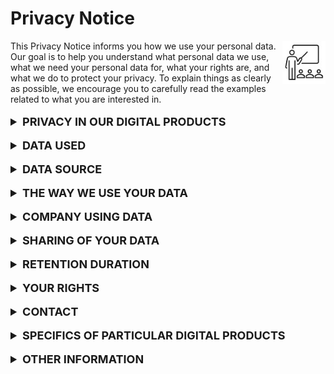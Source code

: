 # Privacy Notice 
	
<div><img src="https://github.com/jxofix/SA_temp/blob/main/privacy_notice_main.jpg?raw=true" style="width: calc(40px + 3vw); float: right" />This Privacy Notice informs you how we use your personal data. Our goal is to help you understand what personal data we use, what we need your personal data for, what your rights are, and what we do to protect your privacy. To explain things as clearly as possible, we encourage you to carefully read the examples related to what you are interested in.</div>
<br>

<details><summary style="font-size: 18px; font-weight: bold">PRIVACY IN OUR DIGITAL PRODUCTS</summary>
<p style="margin-left: 3vw"> We provide you with products and services in the digital environment. To make this Privacy Notice easier to understand, we will use the term “digital products” in this text for our following digital products and services: 
<ul style="margin-left: 5vw"> 
   <li>your digital ŠKODA ID account,   <a href="#skoda_id"><img src="https://github.com/jxofix/SA_temp/blob/main/question-mark.png?raw=true" style="width:1em" /></a> </li>
   <li>ŠKODA Digital Connectivity Services,</li>
   <li>car configurator on ŠKODA AUTO website.</li>
</ul>
</p>
<details> <summary style="margin-left:3vw; font-weight:bold" id="skoda_id"><img src="https://github.com/jxofix/SA_temp/blob/main/question-mark.png?raw=true" style="width:1.2em" /> What is ŠKODA ID?</summary>
<p style="margin-left:6vw">ŠKODA ID is your account profile which you set up to use our digital products. We store your personal data in ŠKODA ID and our digital products access them whenever they are necessary to ensure full functionality of the digital products.</p>
</details>
</details>
<br>
<details><summary style="font-size: 18px; font-weight: bold">DATA USED</summary>
<img src="https://github.com/jxofix/SA_temp/blob/main/data_used_what.jpg?raw=true" style="width: calc(40px + 3vw); float: right" />
<p style="margin-left: 3vw; font-style:italic">What data do we use?</p> 
<p style="margin-left: 3vw">We use your personal data, so that you can enjoy full functionality of our digital products. We only use personal data which are necessary to do so. For all our digital products we need these personal data:</p>
<ul style="margin-left: 5vw">
   <li>Identification data (first name, surname, country, login name, language, addressing)</li>
   <li>Contact information (e-mail address, phone number)</li>
   <li>Preferred contact channel</li>
   <li>Identification of your preferred dealer</li>
   <li>Technical information on the product (VIN number of your car and registration plate number).</li>
</ul>
<p style="margin-left: 3vw"> If you want to use a specific digital product, we may require additional personal data from you so that you could use that digital product to its full extent. If you want to know more about how we use your personal data in a specific digital product, you can learn more below in the section <a href="#tp_specific">SPECIFICS OF PARTICULAR DIGITAL PRODUCTS</a>.</p>

<p style="margin-left: 3vw">As we care about your privacy, in some cases we may specifically ask for your permission to access some of your data if you want to use a particular functionality of a digital product.</p>

<p style="margin-left: 3vw">Also please stay assured that you can control what personal data we use by deciding which digital product you want to use. We always inform you what personal data we need when you use a digital product for the first time.</p>
</details>
<br>
<details><summary style="font-size: 18px; font-weight: bold">DATA SOURCE</summary>
<img src="https://github.com/jxofix/SA_temp/blob/main/data_source_where_from.jpg?raw=true" style="width: calc(40px + 3vw); float: right" />
<p style="margin-left: 3vw; font-style:italic">Where do we get your data from?</p> 
<p style="margin-left: 3vw">We get your personal data directly from you. Primarily, we get your personal data from the following sources: </p>
 
<p style="margin-left: 3vw; font-weight: bold">Data provided when registering in ŠKODA ID account </p>
 
<p style="margin-left: 3vw">When you want to use any of our digital product, it is necessary to create your ŠKODA ID account. As a part of your registration, you fill in basic personal data in ŠKODA ID to provide you with single sign-on solution to our digital products. </p>
 
<p style="margin-left: 3vw; font-weight: bold">Data collected from website browsing and use of applications </p>
 
<p style="margin-left: 3vw">If you use some of the digital products, we may use cookie or similar technology to collect data about you via the browser. For more information about our cookie policy, you can visit <a href="https://www.skoda-auto.cz/sluzby/cookie-settings-en">Cookie Settings</a>.  <a href="#cookies"><img src="https://github.com/jxofix/SA_temp/blob/main/question-mark.png?raw=true" style="width:1em" /></a></p>

<p style="margin-left: 3vw">Similarly, if you use any digital products in form of a mobile app, we may need to use data which originated during your usage of the app, such as location or technical data.</p>

<p style="margin-left: 3vw">If you want to know, what digital products use cookies, locations, please visit <a href="#tp_specific">SPECIFICS OF PARTICULAR DIGITAL PRODUCTS</a> .</p>

<p style="margin-left: 3vw; font-weight: bold">Data inserted into applications </p>
 
<p style="margin-left: 3vw">In order to provide all functionalities of our digital products, we may also use data which you inserted into our applications, such as your favourite vehicle dealer. </p>
 
<p style="margin-left: 3vw; font-weight: bold">Data collected from our mutual communication </p>
 
<p style="margin-left: 3vw">When we communicate with you either directly or via a dealer, we may use your data which we obtained during our communication and interaction with you to assist you with provision of our digital products.</p>
 
<p style="margin-left: 3vw; font-weight: bold">Data collected from your vehicle</p>

<p style="margin-left: 3vw">Personal data also originate when you drive your vehicle. For example, a functionality that creates a logbook of your travels may generate such data which originate when you drive ŠKODA car. We may also use such data which originated when you were driving your vehicle to provide you with such a digital product.</p>
<details> <summary style="margin-left:3vw; font-weight: bold" id="cookies"><img src="https://github.com/jxofix/SA_temp/blob/main/question-mark.png?raw=true" style="width:1.2em" />What are cookies?  <img src="https://github.com/jxofix/SA_temp/blob/main/cookies.jpg?raw=true" style="width:1em" /></summary>
<p style="margin-left: 6vw">Cookies are small blocks of data created by a web server (while you are browsing a website) and placed on your device, used to access a website (such as computer or smartphone). If you use any of the digital products by using a web browser, we may also use the data about you collected via the browser (cookies). The cookie technology helps us, in particular, to enable some functionalities of the website, better understand your behaviour, analyse the effectiveness of advertisements, combat fraud, or fulfil other important roles. For example, we may use cookies to make the content and ads you see more relevant to you. However, we will only use cookies if you give us the consent to use your cookies via the cookie consent tool on our websites. For more information about our cookie policy, you can visit <a href="https://www.skoda-auto.cz/sluzby/cookie-settings-en">Cookie Settings</a>.</p>
</details>
</details>
<br>
<details><summary style="font-size: 18px; font-weight: bold">THE WAY WE USE YOUR DATA</summary>
<img src="https://github.com/jxofix/SA_temp/blob/main/data_purposes_what_for.jpg?raw=true" style="width: calc(40px + 3vw); float: right" />
<p style="margin-left: 3vw; font-style:italic">What do we need your data for?</p>
<p style="margin-left: 3vw">We use your data, but only to the necessary extent for the following reasons:</p>
<p style="margin-left: 3vw; font-weight: bold">Provision of our digital products</p>
<p style="margin-left: 3vw"><img src="https://github.com/jxofix/SA_temp/blob/main/provision_of_products.jpg?raw=true" style="width: calc(35px + 1.5vw); float: left" />Our use of your data is necessary for provision of our performance and keeping our promise when you agree to terms and conditions of use of digital products. If you want to use our digital products, we need to collect and use your data. Without using your personal data, we cannot ensure full functionality of our digital products. Our use of your personal data is a contractual requirement, and therefore, if you do not give us your personal data, in many cases we might not be able to deliver our digital services or respond to your requests. Please be also aware that specific digital products may require specific personal data in order to be used.</p>
<p style="margin-left: 3vw; font-weight: bold">Maintenance and support</p>
<p style="margin-left: 3vw"><img src="https://github.com/jxofix/SA_temp/blob/main/maintanance_support.jpg?raw=true" style="width: calc(35px + 1.5vw); float: left" />It is also necessary for performance of said contract to use your data in order to maintain our digital products and provide you with our support. We use your data to ensure our digital products work as intended, to collect feedback and complaints and to bring you better versions of our current digital products. This includes primarily updating, troubleshooting, securing, and providing support to you. This ensures better user experience and full functionality of our digital products.</p>
<p style="margin-left: 3vw; font-weight: bold">Improvement and enhancement of our digital products</p>
<p style="margin-left: 3vw"><img src="https://github.com/jxofix/SA_temp/blob/main/improvements.jpg?raw=true" style="width: calc(35px + 1.5vw); float: left" />We strive to continuously improve and enhance our digital products as well as to develop new ones. We are keen on bringing you the best digital experience. Therefore, our legitimate interest is to monitor and evaluate your use of our digital products so we could tailor our digital products for the utmost benefit of our customers. In order to enable growth of our distribution network and to bring you digital products of the highest quality, we may share your data with our distribution network of local car importers, your dealers and service partners. For example, we may share the identification of your preferred service partner with our local car importers in your country. Members of our distribution network will inform you and ask for your consent, if necessary, when they use your data for other purposes.</p>
</details>
<br>
<details><summary style="font-size: 18px; font-weight: bold">COMPANY USING DATA</summary>
<img src="https://github.com/jxofix/SA_temp/blob/main/controller_who.jpg?raw=true" style="width: calc(40px + 3vw); float: right" />
<p style="margin-left: 3vw; font-style:italic">Who does control how your data is used?</p>
<p style="margin-left: 3vw">We control how your data is used. We are the company ŠKODA AUTO a.s., with its registered seat at tř. Václava Klementa 869, Mladá Boleslav II, 293 01 Mladá Boleslav, Identification No.: 00177041, registered in the Commercial Register kept by the Municipal Court in Prague under Section B, File No. 332.</p>
<p style="margin-left: 3vw">We are part of the Volkswagen Group.</p>
</details>
<br>
<details><summary style="font-size: 18px; font-weight: bold">SHARING OF YOUR DATA</summary>
<img src="https://github.com/jxofix/SA_temp/blob/main/sharing_with_whom.jpg?raw=true" style="width: calc(40px + 3vw); float: right" />
<p style="margin-left: 3vw; font-style:italic">Who do we share your data with?</p>
<p style="margin-left: 3vw; font-weight: bold">With your consent</p>
<div style="margin-left: 3vw"><img src="https://github.com/jxofix/SA_temp/blob/main/consent.jpg?raw=true" style="width: calc(35px + 1.5vw); float: left" />
<p style="margin-left: 3vw">We highly respect your personal data. Generally, we disclose your data when we have your consent.</p>
</div>
<p style="margin-left: 3vw">Without your consent, we disclose your data to third parties only if it is necessary for the following reasons:</p>
<p style="margin-left: 3vw; font-weight: bold">Your use of a third-party service</p>
<div style="margin-left: 3vw"><img src="https://github.com/jxofix/SA_temp/blob/main/third_party.jpg?raw=true" style="width: calc(35px + 1.5vw); float: left" />
<div>If you use our digital products in connection with a third party's service (for example, log-in via Facebook, financial services, or electric chargers), we will disclose your data only if this is necessary for the use of the third party's service and the use of your data is therefore necessary to enable functionality of the digital products. Do you want to know more? <a href="#tp_know_more"><img src="https://github.com/jxofix/SA_temp/blob/main/question-mark.png?raw=true" style="width:1em" /></a></div>
</div>
<br>
<details> <summary style="margin-left:3vw; font-weight: bold" id="tp_know_more"><img src="https://github.com/jxofix/SA_temp/blob/main/question-mark.png?raw=true" style="width:1.2em" /> Know more:</summary>
<p style="margin-left: 6vw">We may disclose your data to the relevant companies of the <span style="font-weight: bold">Volkswagen Group</span> which host some of the digital products. Furthermore, we may disclose your data to selected members of our <span style="font-weight: bold">distribution network</span> which is essential to enjoy full possibilities of our digital products, for example when you share with us who your preferred dealer is, or when it represents our legitimate interest. In addition, some of our digital products (or some of their functionalities) are provided to us by third parties, who we need to share the necessary set of personal data with. Otherwise, you would not be able to use such functionalities.</p>
</details>
<p style="margin-left: 3vw; font-weight: bold">To comply with legal requirements</p>
<div style="margin-left: 3vw"><img src="https://github.com/jxofix/SA_temp/blob/main/legal_requirements.jpg?raw=true" style="width: calc(35px + 1.5vw); float: left" />
<div>Upon the request, we may disclose your data to public authorities (courts, the Police of the Czech Republic and other law enforcement agencies). We disclose your data only to the necessary extent and within the boundaries of law.</div>
</div>
<br>
<p style="margin-left: 3vw; font-weight: bold">Transfer to third countries</p>
<p style="margin-left: 3vw">Currently, we do not share your personal data with any recipients in countries outside the European Union and the European Economic Area.</p>
</details>
<br>
<details><summary style="font-size: 18px; font-weight: bold">RETENTION DURATION</summary>
<img src="https://github.com/jxofix/SA_temp/blob/main/retention_how_long.jpg?raw=true" style="width: calc(40px + 3vw); float: right" />
<div style="margin-left: 3vw"><img src="https://github.com/jxofix/SA_temp/blob/main/retention_exclamation.jpg?raw=true" style="width: calc(35px + 1.5vw); float: left" /><div style="font-style:italic">How long do we retain your data?</div>
<div>Generally, we will retain your data until the agreement on provision of digital products between us is terminated and for the subsequent necessary archiving period. In case of the improvement and enhancement of our digital products, we do not use your data for more than one month.</div>
</div>
<br>
<p style="margin-left: 3vw; font-weight: bold">Automatic deletion after long-term inactivity</p>
<div style="margin-left: 3vw"><img src="https://github.com/jxofix/SA_temp/blob/main/automatic_deletion.jpg?raw=true" style="width: calc(35px + 1.5vw); float: left" />
<div>In case of your inactivity, we will notify you no later than 4 years and 6 months after we became aware of your last activity. Then we may set your account as deactivated and archived. Unless you actively react to the notification, we will deactivate your account and archive it for the period of 11 years, after which we will delete all your personal data.</div>
</div>
<br>
<p style="margin-left: 3vw; font-weight: bold">Your choice of deletion</p>
<div style="margin-left: 3vw"><img src="https://github.com/jxofix/SA_temp/blob/main/deletion.jpg?raw=true" style="width: calc(35px + 1.5vw); float: left" />
<div>We will also delete your personal data gathered and used by your ŠKODA ID upon your request, i.e., if you delete your ŠKODA ID through the ŠKODA ID profile portal. </div>
<div>However, we will retain some data for longer period of time if it is necessary for our other legitimate legal or business purposes (such as for financial record-keeping or to finish open business transactions), until the relevant purpose will have been accomplished.</div>
</div>
</details>
<br>
<details><summary style="font-size: 18px; font-weight: bold">YOUR RIGHTS</summary>
<img src="https://github.com/jxofix/SA_temp/blob/main/your_rights_main.jpg?raw=true" style="width: calc(40px + 3vw); float: right" />
<p style="margin-left: 3vw; font-style:italic">What are your rights?</p>
<p style="margin-left: 3vw">In connection with your personal data, you have the following rights:</p>
<div style="margin-left: 3vw"><a href="#access"><img src="https://github.com/jxofix/SA_temp/blob/main/your_rights_access.jpg?raw=true" style="width: calc(35px + 1.5vw);" /></a><a href="#withdraw"><img src="https://github.com/jxofix/SA_temp/blob/main/your_rights_withdraw.jpg?raw=true" style="width: calc(35px + 1.5vw);" /></a><a href="#verify"><img src="https://github.com/jxofix/SA_temp/blob/main/your_rights_verify.png?raw=true" style="width: calc(35px + 1.5vw);" /></a><a href="#deleted"><img src="https://github.com/jxofix/SA_temp/blob/main/your_rights_deleted.jpg?raw=true" style="width: calc(35px + 1.5vw);" /></a><a href="#restrict"><img src="https://github.com/jxofix/SA_temp/blob/main/your_rights_restrict.jpg?raw=true" style="width: calc(35px + 1.5vw);" /></a><a href="#transfer"><img src="https://github.com/jxofix/SA_temp/blob/main/your_rights_transfer.jpg?raw=true" style="width: calc(35px + 1.5vw);" /></a><a href="#objection"><img src="https://github.com/jxofix/SA_temp/blob/main/your_rights_objection.jpg?raw=true" style="width: calc(35px + 1.5vw);" /></a>
</div>
<p style="margin-left: 3vw">Upon your request, we will provide you with response within 30 days. In case of more demanding request, we are allowed to extend the period, but in any case, we will let you know.</p>
<details> <summary style="margin-left:3vw; font-weight: bold" id="access">Access to your personal data</summary>
<div style="margin-left: 4.5vw"><img src="https://github.com/jxofix/SA_temp/blob/main/your_rights_access.jpg?raw=true" style="width: calc(35px + 1.5vw); float: left" />
<div>You have the right to know if we use your data. If you ask us, we will tell you if we use your data or not. If yes, you can also ask us to obtain information about our use of your data and obtain a copy of data we use. You may also access such information via your ŠKODA ID account.</div><br>
</div>
</details>
<br>
<details> <summary style="margin-left:3vw; font-weight: bold" id="withdraw">Withdraw your consent at any time</summary>
<div style="margin-left: 4.5vw"><img src="https://github.com/jxofix/SA_temp/blob/main/your_rights_withdraw.jpg?raw=true" style="width: calc(35px + 1.5vw); float: left" />
<div>You have the right to withdraw consent where you have previously given your consent to the use of your data. The withdrawal of consent does not mean that the prior use of your data before the withdrawal is unlawful, but we will not use your data for the reasons for which you withdrew the consent anymore.
</div><br>
</div>
</details>
<br>
<details> <summary style="margin-left:3vw; font-weight: bold" id="verify">Verify and seek rectification</summary>
<div style="margin-left: 4.5vw"><img src="https://github.com/jxofix/SA_temp/blob/main/your_rights_verify.png?raw=true" style="width: calc(35px + 1.5vw); float: left" />
<div>You have the right to verify the accuracy of your data and ask us to update or correct the data we currently use.
</div><br>
</div>
</details>
<br>
<details> <summary style="margin-left:3vw; font-weight: bold" id="deleted">Have your personal data deleted</summary>
<div style="margin-left: 4.5vw"><img src="https://github.com/jxofix/SA_temp/blob/main/your_rights_deleted.jpg?raw=true" style="width: calc(35px + 1.5vw); float: left" />
<div>You have the right, in certain situations, to ask for the erasure of your data which we retain. This right applies for example, when you withdraw your consent or when the data is no longer necessary for the reason, for which we collected or used them. We strive to erase your data always when they are no longer needed. However, please bear in mind that there are situations, in which we are not able or allowed to delete your personal data.
</div><br>
</div>
</details>
<br>
<details> <summary style="margin-left:3vw; font-weight: bold" id="restrict">Restrict our use of your personal data</summary>
<div style="margin-left: 4.5vw"><img src="https://github.com/jxofix/SA_temp/blob/main/your_rights_restrict.jpg?raw=true" style="width: calc(35px + 1.5vw); float: left" />
<div>You have the right, in certain situations, to restrict our use of your data. This right applies for example, when you contest the accuracy of the data or when our use of your data is unlawful.
</div><br>
</div>
</details>
<br>
<details> <summary style="margin-left:3vw; font-weight: bold" id="transfer">Receive your personal data and have it transferred to another controller</summary>
<div style="margin-left: 4.5vw"><img src="https://github.com/jxofix/SA_temp/blob/main/your_rights_transfer.jpg?raw=true" style="width: calc(35px + 1.5vw); float: left" />
<div>You have the right to receive your data in a structured, commonly used, and machine-readable format and, if technically feasible, to have it transmitted to another controller without any hindrance.
</div><br>
</div>
</details>
<br>
<details> <summary style="margin-left:3vw; font-weight: bold" id="objection">Object to our use of your personal data</summary>
<div style="margin-left: 4.5vw"><img src="https://github.com/jxofix/SA_temp/blob/main/your_rights_objection.jpg?raw=true" style="width: calc(35px + 1.5vw); float: left" />
<div>You have the right to object, for reasons relating to your particular situation, to our use of your data which is based on our legitimate interests. If you object to our use of your data, we will not use your data until we decide on the rightfulness of your objection.
</div><br>
</div>
</details>
</details>
<br>
<details><summary style="font-size: 18px; font-weight: bold">CONTACT</summary>
<img src="https://github.com/jxofix/SA_temp/blob/main/contact_main.jpg?raw=true" style="width: calc(40px + 3vw); float: right" />
<p style="margin-left: 3vw; font-style:italic">How can you exercise your rights?</p>
<p style="margin-left: 3vw">If you have any questions about our use or protection of your data or if you want to exercise any of your rights, you can contact us:</p>
<div style="margin-left: 3vw"><img src="https://github.com/jxofix/SA_temp/blob/main/contact_electronically.jpg?raw=true" style="width: calc(25px + 1vw); float: left" /><div> <span style="font-weight: bold">Electronically: </span> at <a href="http://www.ŠKODA-auto.com/data-privacy">http://www.ŠKODA-auto.com/data-privacy</a> or via ŠKODA ID Portal at <a href="https://ŠKODAid.vwgroup.io">https://ŠKODAid.vwgroup.io</a></div>
</div>
<br>
<div style="margin-left: 3vw"><img src="https://github.com/jxofix/SA_temp/blob/main/contact_phone.jpg?raw=true" style="width: calc(25px + 1vw); float: left" /><div> <span style="font-weight: bold">By phone: </span> 800 600 000</div>
</div>
<br>
<div style="margin-left: 3vw"><img src="https://github.com/jxofix/SA_temp/blob/main/contact_mail.jpg?raw=true" style="width: calc(25px + 1vw); float: left" /><div><span style="font-weight: bold">By mail:</span> ŠKODA AUTO a.s., tř. Václava Klementa 869, Mladá Boleslav II, 293 01 Mladá Boleslav, Czech Republic</div>
</div>
<br>
<p style="margin-left: 3vw">We may charge a reasonable fee when your requests are apparently unfounded or excessive considering connected administrative costs.</p>
<p style="margin-left: 3vw; font-weight: bold">Data Protection Officer</p>
<p style="margin-left: 3vw">If you have a question about protection of your data, you can also directly contact our Data Protection Officer:
</p>
<div style="margin-left: 3vw"><img src="https://github.com/jxofix/SA_temp/blob/main/contact_electronically.jpg?raw=true" style="width: calc(25px + 1vw); float: left" /><div><span style="font-weight: bold">Online:</span> <a href="http://www.ŠKODA-auto.com/data-privacy">http://www.ŠKODA-auto.com/data-privacy</a></div>
</div>
<br>
<div style="margin-left: 3vw"><img src="https://github.com/jxofix/SA_temp/blob/main/dpo_email.jpg?raw=true" style="width: calc(25px + 1vw); float: left" /><div><span style="font-weight: bold">By e-mail:</span> <a href="mailto:dpo@ŠKODA-auto.cz">dpo@ŠKODA-auto.cz</a></div>
</div>
<br>
<p style="margin-left: 3vw; font-weight: bold">Lodging a complaint</p>
<p style="margin-left: 3vw">In case you disagree with our usage or protection of your data, you can lodge a complaint with the Data Protection Officer (DPO) of ŠKODA AUTO or a supervisory authority:</p>
<div style="margin-left: 3vw"><img src="https://github.com/jxofix/SA_temp/blob/main/contact_mail.jpg?raw=true" style="width: calc(25px + 1vw); float: left" /><div><span style="font-weight: bold">By mail:</span> Office for Personal Data Protection, Pplk. Sochora 27, 170 00 Prague 7, The Czech Republic</div>
</div>
<br>
<div style="margin-left: 3vw"><img src="https://github.com/jxofix/SA_temp/blob/main/contact_phone.jpg?raw=true" style="width: calc(25px + 1vw); float: left" /><div><span style="font-weight: bold">By phone:</span> +420 234 665 111</div>
</div><br>
<div style="margin-left: 3vw"><img src="https://github.com/jxofix/SA_temp/blob/main/contact_electronically.jpg?raw=true" style="width: calc(25px + 1vw); float: left" /><div><span style="font-weight: bold">Online:</span> <a href="http://www.uoou.cz/en">http://www.uoou.cz/en</a></div>
</div>
</details>
<br>
<details><summary style="font-size: 18px; font-weight: bold" id="tp_specific">SPECIFICS OF PARTICULAR DIGITAL PRODUCTS</summary>
<p style="margin-left: 3vw">Each of our digital products may need an additional set of your personal data to provide a full and quality experience. Also, some of our digital products may require sharing your data with a particular third-party provider of services. You can see all such differences below.</p>
<p style="margin-left: 3vw">Our digital products include in particular:</p>
<p style="margin-left: 3vw; font-weight: bold">ŠKODA Digital Connectivity Services</p>
<p style="margin-left: 3vw">ŠKODA Digital Connectivity Services enable you to access a wide range of services or features, such as verification of the vehicle status, getting up-to-date information including current driving data, inclusive statistics (both in retrospect and in real time), journey logging, trip planning or assistance services.  <a href="#dcs"><img src="https://github.com/jxofix/SA_temp/blob/main/question-mark.png?raw=true" style="width:1em" /></a></p>
<details> <summary style="margin-left:3vw; font-weight:bold" id="dcs"><img src="https://github.com/jxofix/SA_temp/blob/main/question-mark.png?raw=true" style="width:1.2em" /> Know more:</summary>
<p style="margin-left: 6vw; font-weight: bold">This digital product enables you to use the following functionalities:</p>
<ul style="margin-left: 8vw">
   <li>to check the condition of your vehicle concerning mileage, fuel range and maintenance interval;</li>
   <li>to visualise current vehicle alerts and/or any service needs and administer them;</li>
   <li>to track all your trips, with simple switching between business and private travel inclusive all available details and route information;</li>
   <li>to make your trip planning via Mobile Application easier when it allows you to search and display nearby points of interest;</li>
   <li>submit your feedback (positive, neutral or negative) regarding your car directly to ŠKODA AUTO</li>
</ul>
<p style="margin-left: 6vw; font-weight: bold">Data used</p>
<p style="margin-left: 6vw">In order to provide you with our ŠKODA Digital Connectivity Services, we may need to use also the following personal data:</p>
<ul style="margin-left: 8vw">
   <li>Identification data: country, person identifier (assigned by us)</li>
   <li>Descriptive data: logbook of your travels</li>
   <li>Communication and interaction data: photos, videos</li>
   <li>Technical information on the product: Information on how the item is used (e.g. vehicles), technical description of the item (e.g. vehicle model and colour)</li>
   <li>Localisation data: based on GPS or beacon technology  <a href="#gps"><img src="https://github.com/jxofix/SA_temp/blob/main/question-mark.png?raw=true" style="width:1em" /></a></li>
</ul>
<p style="margin-left: 6vw; font-weight: bold">Sharing of your data</p>
<p style="margin-left: 6vw">In order to provide you with digital product ŠKODA Digital Connectivity Services, we may disclose your data also to providers of ŠKODA Digital Connectivity Services (such as IT or delivery services providers).</p>
<details> <summary style="margin-left:6vw; font-weight:bold" id="gps"><img src="https://github.com/jxofix/SA_temp/blob/main/question-mark.png?raw=true" style="width:1.2em" /> Know more:</summary>
<p style="margin-left: 9vw; font-weight: bold">Why do we need these data?</p>
<p style="margin-left: 9vw">We need your <span style="font-weight: bold">location data</span> to ensure full functionality of the following ŠKODA Connectivity Services functionalities:</p>
<ul style="margin-left: 11vw">
   <li>to track all your trips, with simple switching between business and private travel inclusive all available details and route information;</li>
   <li>to make your trip planning via Mobile Application easier as it allows you to search and display nearby points of interest</li>
</ul>
</details>
</details>
<p style="margin-left: 3vw; font-weight: bold">Car configurator on ŠKODA AUTO website</p>
<p style="margin-left: 3vw">Car configurator is a web-based platform for configuration of vehicles which enables you to build your own car in a few simple steps by selecting features of your perfect car.  <a href="#cc"><img src="https://github.com/jxofix/SA_temp/blob/main/question-mark.png?raw=true" style="width:1em" /></a></p>
<details> <summary style="margin-left:3vw; font-weight:bold" id="cc"><img src="https://github.com/jxofix/SA_temp/blob/main/question-mark.png?raw=true" style="width:1.2em" /> Know more:</summary>
<p style="margin-left: 6vw; font-weight: bold">Saving of your car configuration</p>
<p style="margin-left: 6vw;">If you log in to your account, we will save your car configuration and send it to you via e-mail.</p>
<p style="margin-left: 6vw; font-weight: bold">Sharing of your data</p>
<p style="margin-left: 6vw;">In order to provide you with Car Configurator product, we may disclose your data also to a provider of financial services.</p>
</details>
<p style="margin-left: 3vw; font-weight: bold">ŠKODA ID Account</p>
<p style="margin-left: 3vw">ŠKODA ID is your personal account in the digital world of ŠKODA AUTO which gives you a unified means to sign up to our digital products.  <a href="#skoda_id_account"><img src="https://github.com/jxofix/SA_temp/blob/main/question-mark.png?raw=true" style="width:1em" /></a></p>
<details> <summary style="margin-left:3vw; font-weight:bold" id="skoda_id_account"><img src="https://github.com/jxofix/SA_temp/blob/main/question-mark.png?raw=true" style="width:1.2em" /> Know more:</summary>
<p style="margin-left: 6vw; font-weight: bold">Data used</p>
<p style="margin-left: 6vw;">In order to provide you with full experience of your ŠKODA ID account which could give you an unified identity within the ŠKODA AUTO environment and ease your use of variety of our digital products, we may need to use also the following personal data:</p>
<ul style="margin-left:8vw">
   <li>Identification data: birth name, date and place of birth, country, person identifier (assigned by us). </li>
</ul>
<p style="margin-left: 6vw; font-weight: bold">Sharing of your data</p>
<p style="margin-left: 6vw;">In order to provide you with digital product ŠKODA ID account, we may disclose your data also the company hosting the digital product: Amazon Web Services EMEA SARL, Business ID: 352 2789 0057, 38 Avenue John F. Kennedy, L-1855, Luxembourg and occasionally with companies helping us with IT processes.</p>
</details>
</details>
<br>
<details><summary style="font-size: 18px; font-weight: bold">OTHER INFORMATION</summary>
<p style="margin-left: 3vw; font-weight: bold">Archiving in the public interest</p>
<div style="margin-left: 3vw"><img src="https://github.com/jxofix/SA_temp/blob/main/other_archiving.jpg?raw=true" style="width: calc(30px + 1vw); float: left" /><div>We may archive your data in the public interest and use them for scientific, historical, or statistical research purposes. In well-founded cases, your data can also be used for the reason of legal matters resolution, including the performance of our obligations towards public administration bodies, and monitoring and ongoing evaluation of legal risks.</div>
</div>
<p style="margin-left: 3vw; font-weight: bold">Age limit</p>
<div style="margin-left: 3vw"><img src="https://github.com/jxofix/SA_temp/blob/main/other_age.jpg?raw=true" style="width: calc(30px + 1vw); float: left" /><div>You must be at least 16 old to be able to use our digital products. Only by determining the minimum age we may become assured that our digital products are only used by persons for whom they are intended. We also provide special protection of individuals under 16 by prohibiting general access to all connected services.</div>
</div>
<p style="margin-left: 3vw; font-weight: bold">No fully automated decision-making</p>
<div style="margin-left: 3vw"><img src="https://github.com/jxofix/SA_temp/blob/main/other_automated.jpg?raw=true" style="width: calc(30px + 1vw); float: left" /><div>We do not make any decisions based solely on automated processing <a href="#processing"><img src="https://github.com/jxofix/SA_temp/blob/main/question-mark.png?raw=true" style="width:1em" /></a>, including profiling <a href="#profiling"><img src="https://github.com/jxofix/SA_temp/blob/main/question-mark.png?raw=true" style="width:1em" /></a>. On the contrary, we always involve human review when we make our decisions.
</div>
</div>
<br><br>
<details> <summary style="margin-left:3vw; font-weight:bold" id="processing"><img src="https://github.com/jxofix/SA_temp/blob/main/question-mark.png?raw=true" style="width:1.2em" /> Know more:</summary>
<p style="margin-left: 6vw">Decision-making based solely on automated processing happens when significant decisions about you are taken by technological means and without any human involvement. They can be taken even without profiling.</p>
</details>
<details> <summary style="margin-left:3vw; font-weight:bold" id="profiling"><img src="https://github.com/jxofix/SA_temp/blob/main/question-mark.png?raw=true" style="width:1.2em" /> Know more:</summary>
<p style="margin-left: 6vw">Profiling means that your personal aspects are being evaluated in order to make predictions about you, even if no decision is taken. For example, if a company assesses your characteristics (such as your age, sex, height) or classifies you in a category, this means you are being profiled.</p>
</details>
</details>
